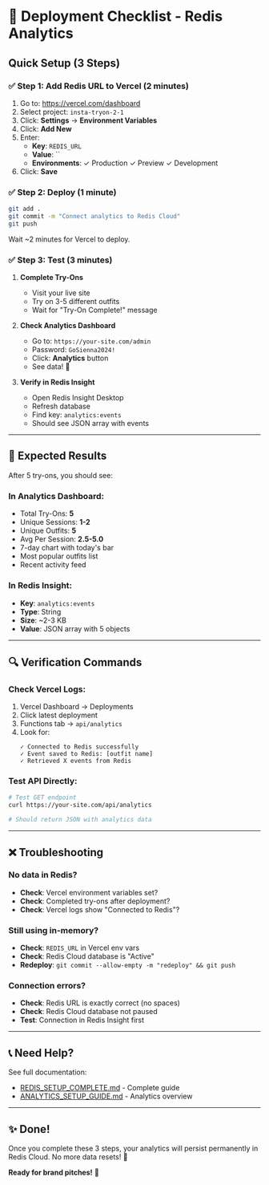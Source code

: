 # 🚀 Deployment Checklist - Redis Analytics

## Quick Setup (3 Steps)

### ✅ Step 1: Add Redis URL to Vercel (2 minutes)

1. Go to: https://vercel.com/dashboard
2. Select project: `insta-tryon-2-1`
3. Click: **Settings** → **Environment Variables**
4. Click: **Add New**
5. Enter:
   - **Key**: `REDIS_URL`
   - **Value**: ``
   - **Environments**: ✓ Production ✓ Preview ✓ Development
6. Click: **Save**

### ✅ Step 2: Deploy (1 minute)

```bash
git add .
git commit -m "Connect analytics to Redis Cloud"
git push
```

Wait ~2 minutes for Vercel to deploy.

### ✅ Step 3: Test (3 minutes)

1. **Complete Try-Ons**
   - Visit your live site
   - Try on 3-5 different outfits
   - Wait for "Try-On Complete!" message

2. **Check Analytics Dashboard**
   - Go to: `https://your-site.com/admin`
   - Password: `GoSienna2024!`
   - Click: **Analytics** button
   - See data! 🎉

3. **Verify in Redis Insight**
   - Open Redis Insight Desktop
   - Refresh database
   - Find key: `analytics:events`
   - Should see JSON array with events

---

## 🎯 Expected Results

After 5 try-ons, you should see:

### In Analytics Dashboard:
- Total Try-Ons: **5**
- Unique Sessions: **1-2**
- Unique Outfits: **5**
- Avg Per Session: **2.5-5.0**
- 7-day chart with today's bar
- Most popular outfits list
- Recent activity feed

### In Redis Insight:
- **Key**: `analytics:events`
- **Type**: String
- **Size**: ~2-3 KB
- **Value**: JSON array with 5 objects

---

## 🔍 Verification Commands

### Check Vercel Logs:
1. Vercel Dashboard → Deployments
2. Click latest deployment
3. Functions tab → `api/analytics`
4. Look for:
   ```
   ✓ Connected to Redis successfully
   ✓ Event saved to Redis: [outfit name]
   ✓ Retrieved X events from Redis
   ```

### Test API Directly:
```bash
# Test GET endpoint
curl https://your-site.com/api/analytics

# Should return JSON with analytics data
```

---

## ❌ Troubleshooting

### No data in Redis?
- **Check**: Vercel environment variables set?
- **Check**: Completed try-ons after deployment?
- **Check**: Vercel logs show "Connected to Redis"?

### Still using in-memory?
- **Check**: `REDIS_URL` in Vercel env vars
- **Check**: Redis Cloud database is "Active"
- **Redeploy**: `git commit --allow-empty -m "redeploy" && git push`

### Connection errors?
- **Check**: Redis URL is exactly correct (no spaces)
- **Check**: Redis Cloud database not paused
- **Test**: Connection in Redis Insight first

---

## 📞 Need Help?

See full documentation:
- [REDIS_SETUP_COMPLETE.md](./REDIS_SETUP_COMPLETE.md) - Complete guide
- [ANALYTICS_SETUP_GUIDE.md](./ANALYTICS_SETUP_GUIDE.md) - Analytics overview

---

## ✨ Done!

Once you complete these 3 steps, your analytics will persist permanently in Redis Cloud. No more data resets! 🎉

**Ready for brand pitches!** 💼
